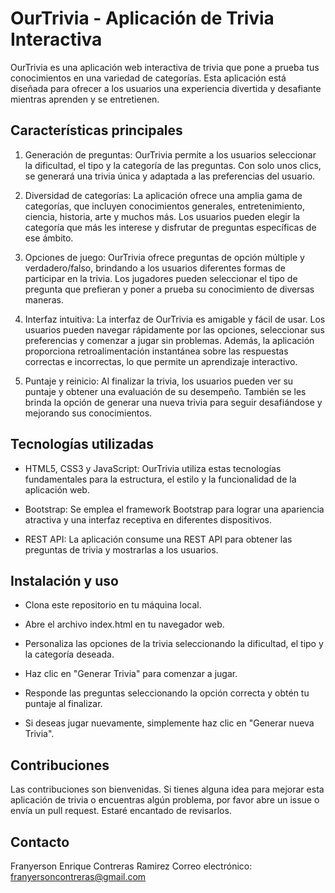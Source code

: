 # OurTrivia - Aplicación de Trivia Interactiva

OurTrivia es una aplicación web interactiva de trivia que pone a prueba tus conocimientos en una variedad de categorías. Esta aplicación está diseñada para ofrecer a los usuarios una experiencia divertida y desafiante mientras aprenden y se entretienen.

## Características principales
1. Generación de preguntas: OurTrivia permite a los usuarios seleccionar la dificultad, el tipo y la categoría de las preguntas. Con solo unos clics, se generará una trivia única y adaptada a las preferencias del usuario.

2. Diversidad de categorías: La aplicación ofrece una amplia gama de categorías, que incluyen conocimientos generales, entretenimiento, ciencia, historia, arte y muchos más. Los usuarios pueden elegir la categoría que más les interese y disfrutar de preguntas específicas de ese ámbito.

3. Opciones de juego: OurTrivia ofrece preguntas de opción múltiple y verdadero/falso, brindando a los usuarios diferentes formas de participar en la trivia. Los jugadores pueden seleccionar el tipo de pregunta que prefieran y poner a prueba su conocimiento de diversas maneras.

4. Interfaz intuitiva: La interfaz de OurTrivia es amigable y fácil de usar. Los usuarios pueden navegar rápidamente por las opciones, seleccionar sus preferencias y comenzar a jugar sin problemas. Además, la aplicación proporciona retroalimentación instantánea sobre las respuestas correctas e incorrectas, lo que permite un aprendizaje interactivo.

5. Puntaje y reinicio: Al finalizar la trivia, los usuarios pueden ver su puntaje y obtener una evaluación de su desempeño. También se les brinda la opción de generar una nueva trivia para seguir desafiándose y mejorando sus conocimientos.

## Tecnologías utilizadas
- HTML5, CSS3 y JavaScript: OurTrivia utiliza estas tecnologías fundamentales para la estructura, el estilo y la funcionalidad de la aplicación web.

- Bootstrap: Se emplea el framework Bootstrap para lograr una apariencia atractiva y una interfaz receptiva en diferentes dispositivos.

- REST API: La aplicación consume una REST API para obtener las preguntas de trivia y mostrarlas a los usuarios.

## Instalación y uso
- Clona este repositorio en tu máquina local.

- Abre el archivo index.html en tu navegador web.

- Personaliza las opciones de la trivia seleccionando la dificultad, el tipo y la categoría deseada.

- Haz clic en "Generar Trivia" para comenzar a jugar.

- Responde las preguntas seleccionando la opción correcta y obtén tu puntaje al finalizar.

- Si deseas jugar nuevamente, simplemente haz clic en "Generar nueva Trivia".

## Contribuciones
Las contribuciones son bienvenidas. Si tienes alguna idea para mejorar esta aplicación de trivia o encuentras algún problema, por favor abre un issue o envía un pull request. Estaré encantado de revisarlos.

## Contacto
Franyerson Enrique Contreras Ramirez
Correo electrónico: franyersoncontreras@gmail.com
